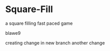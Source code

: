 # Square-Fill
a square filling fast paced game

blawe9


creating change in new branch
another change
